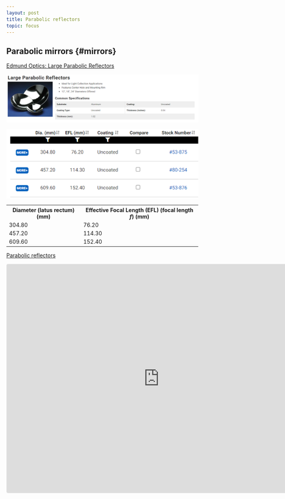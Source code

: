 ```yaml
---
layout: post
title: Parabolic reflectors
topic: focus
---
```


## Parabolic mirrors {#mirrors}

[Edmund Optics: Large Parabolic Reflectors](https://www.edmundoptics.com/f/large-parabolic-reflectors/11483/)

![Edmund Optics: Large Parabolic Reflectors, Family ID \#1364](/assets/images/Edmund-Optics/LargeParabolicReflectors.png)

![Edmund Optics: Large Parabolic Reflectors, Family ID \#1364](/assets/images/Edmund-Optics/StockNumber.png)

<table>
<tr>
    <th>Diameter (latus rectum) (mm)</th>
    <th>Effective Focal Length (EFL) (focal length <em>f</em>) (mm)</th>
</tr>
<tr>
    <td>304.80</td>
    <td>76.20</td>
</tr>
<tr>
    <td>457.20</td>
    <td>114.30</td>
</tr>
<tr>
    <td>609.60</td>
    <td>152.40</td>
</tr>
</table>

[Parabolic reflectors](https://www.geogebra.org/calculator/n9xkdheb)

<iframe src="https://www.geogebra.org/calculator/n9xkdheb?embed" width="800" height="600" allowfullscreen style="border: 1px solid #e4e4e4;border-radius: 4px;" frameborder="0"></iframe>